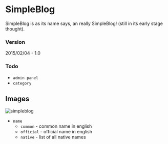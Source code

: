 # **SimpleBlog**

SimpleBlog is as its name says, an really SimpleBlog! (still in its early stage thought).

### **Version**
2015/02/04    - 1.0

### **Todo**
- `admin panel`
- `category`

## **Images**
![simpleblog](https://cloud.githubusercontent.com/assets/10603951/6039250/48d992a8-ac65-11e4-8038-4dc7df1276e6.png)

 - `name`
 	 - `common` - common name in english
 	 - `official` - official name in english
 	 - `native` - list of all native names